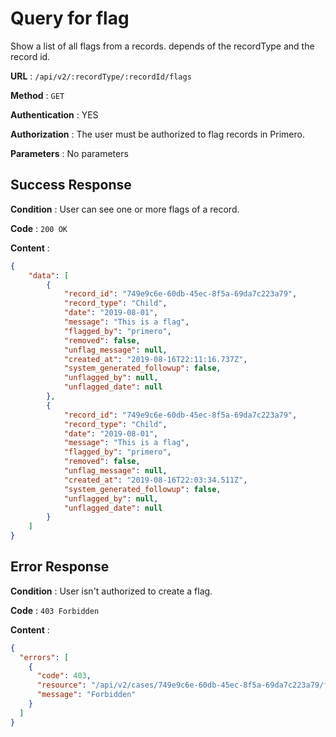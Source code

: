 # Query for flag

Show a list of all flags from a records. depends of the recordType and the record id. 

**URL** : `/api/v2/:recordType/:recordId/flags`

**Method** : `GET`

**Authentication** : YES

**Authorization** : The user must be authorized to flag records in Primero.

**Parameters** : No parameters 

## Success Response

**Condition** : User can see one or more flags of a record. 

**Code** : `200 OK`

**Content** :

```json
{
    "data": [
        {
            "record_id": "749e9c6e-60db-45ec-8f5a-69da7c223a79",
            "record_type": "Child",
            "date": "2019-08-01",
            "message": "This is a flag",
            "flagged_by": "primero",
            "removed": false,
            "unflag_message": null,
            "created_at": "2019-08-16T22:11:16.737Z",
            "system_generated_followup": false,
            "unflagged_by": null,
            "unflagged_date": null
        },
        {
            "record_id": "749e9c6e-60db-45ec-8f5a-69da7c223a79",
            "record_type": "Child",
            "date": "2019-08-01",
            "message": "This is a flag",
            "flagged_by": "primero",
            "removed": false,
            "unflag_message": null,
            "created_at": "2019-08-16T22:03:34.511Z",
            "system_generated_followup": false,
            "unflagged_by": null,
            "unflagged_date": null
        }
    ]
}
```
## Error Response

**Condition** : User isn't authorized to create a flag.

**Code** : `403 Forbidden`

**Content** :

```json
{
  "errors": [
    {
      "code": 403,
      "resource": "/api/v2/cases/749e9c6e-60db-45ec-8f5a-69da7c223a79/flags",
      "message": "Forbidden"
    }
  ]
}
```
